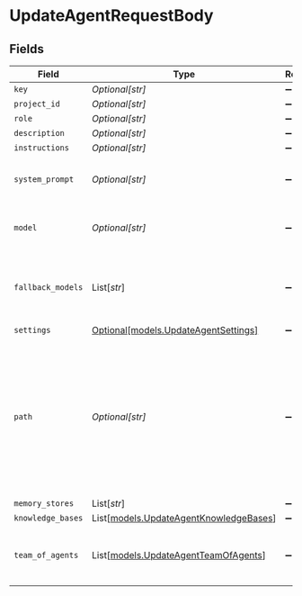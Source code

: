 # UpdateAgentRequestBody


## Fields

| Field                                                                                                                                                                                                                                                                                          | Type                                                                                                                                                                                                                                                                                           | Required                                                                                                                                                                                                                                                                                       | Description                                                                                                                                                                                                                                                                                    | Example                                                                                                                                                                                                                                                                                        |
| ---------------------------------------------------------------------------------------------------------------------------------------------------------------------------------------------------------------------------------------------------------------------------------------------- | ---------------------------------------------------------------------------------------------------------------------------------------------------------------------------------------------------------------------------------------------------------------------------------------------- | ---------------------------------------------------------------------------------------------------------------------------------------------------------------------------------------------------------------------------------------------------------------------------------------------- | ---------------------------------------------------------------------------------------------------------------------------------------------------------------------------------------------------------------------------------------------------------------------------------------------- | ---------------------------------------------------------------------------------------------------------------------------------------------------------------------------------------------------------------------------------------------------------------------------------------------- |
| `key`                                                                                                                                                                                                                                                                                          | *Optional[str]*                                                                                                                                                                                                                                                                                | :heavy_minus_sign:                                                                                                                                                                                                                                                                             | N/A                                                                                                                                                                                                                                                                                            |                                                                                                                                                                                                                                                                                                |
| `project_id`                                                                                                                                                                                                                                                                                   | *Optional[str]*                                                                                                                                                                                                                                                                                | :heavy_minus_sign:                                                                                                                                                                                                                                                                             | N/A                                                                                                                                                                                                                                                                                            |                                                                                                                                                                                                                                                                                                |
| `role`                                                                                                                                                                                                                                                                                         | *Optional[str]*                                                                                                                                                                                                                                                                                | :heavy_minus_sign:                                                                                                                                                                                                                                                                             | N/A                                                                                                                                                                                                                                                                                            |                                                                                                                                                                                                                                                                                                |
| `description`                                                                                                                                                                                                                                                                                  | *Optional[str]*                                                                                                                                                                                                                                                                                | :heavy_minus_sign:                                                                                                                                                                                                                                                                             | N/A                                                                                                                                                                                                                                                                                            |                                                                                                                                                                                                                                                                                                |
| `instructions`                                                                                                                                                                                                                                                                                 | *Optional[str]*                                                                                                                                                                                                                                                                                | :heavy_minus_sign:                                                                                                                                                                                                                                                                             | N/A                                                                                                                                                                                                                                                                                            |                                                                                                                                                                                                                                                                                                |
| `system_prompt`                                                                                                                                                                                                                                                                                | *Optional[str]*                                                                                                                                                                                                                                                                                | :heavy_minus_sign:                                                                                                                                                                                                                                                                             | A custom system prompt template for the agent. If omitted, the default template is used.                                                                                                                                                                                                       |                                                                                                                                                                                                                                                                                                |
| `model`                                                                                                                                                                                                                                                                                        | *Optional[str]*                                                                                                                                                                                                                                                                                | :heavy_minus_sign:                                                                                                                                                                                                                                                                             | The primary language model that powers the agent (e.g., "anthropic/claude-3-sonnet-20240229")                                                                                                                                                                                                  |                                                                                                                                                                                                                                                                                                |
| `fallback_models`                                                                                                                                                                                                                                                                              | List[*str*]                                                                                                                                                                                                                                                                                    | :heavy_minus_sign:                                                                                                                                                                                                                                                                             | Optional array of fallback model IDs to use when the primary model fails. Models are tried in order. All models must support tool calling capabilities.                                                                                                                                        |                                                                                                                                                                                                                                                                                                |
| `settings`                                                                                                                                                                                                                                                                                     | [Optional[models.UpdateAgentSettings]](../models/updateagentsettings.md)                                                                                                                                                                                                                       | :heavy_minus_sign:                                                                                                                                                                                                                                                                             | N/A                                                                                                                                                                                                                                                                                            |                                                                                                                                                                                                                                                                                                |
| `path`                                                                                                                                                                                                                                                                                         | *Optional[str]*                                                                                                                                                                                                                                                                                | :heavy_minus_sign:                                                                                                                                                                                                                                                                             | Entity storage path in the format: `project/folder/subfolder/...`<br/><br/>The first element identifies the project, followed by nested folders (auto-created as needed).<br/><br/>With project-based API keys, the first element is treated as a folder name, as the project is predetermined by the API key. | Default                                                                                                                                                                                                                                                                                        |
| `memory_stores`                                                                                                                                                                                                                                                                                | List[*str*]                                                                                                                                                                                                                                                                                    | :heavy_minus_sign:                                                                                                                                                                                                                                                                             | N/A                                                                                                                                                                                                                                                                                            |                                                                                                                                                                                                                                                                                                |
| `knowledge_bases`                                                                                                                                                                                                                                                                              | List[[models.UpdateAgentKnowledgeBases](../models/updateagentknowledgebases.md)]                                                                                                                                                                                                               | :heavy_minus_sign:                                                                                                                                                                                                                                                                             | N/A                                                                                                                                                                                                                                                                                            |                                                                                                                                                                                                                                                                                                |
| `team_of_agents`                                                                                                                                                                                                                                                                               | List[[models.UpdateAgentTeamOfAgents](../models/updateagentteamofagents.md)]                                                                                                                                                                                                                   | :heavy_minus_sign:                                                                                                                                                                                                                                                                             | The agents that are accessible to this orchestrator. The main agent can hand off to these agents to perform tasks.                                                                                                                                                                             |                                                                                                                                                                                                                                                                                                |